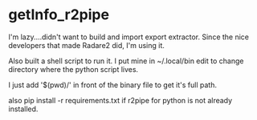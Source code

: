 # getInfo_r2pipe

I'm lazy....didn't want to build and import export extractor.
Since the nice developers that made Radare2 did, I'm using it.

Also built a shell script to run it.
I put mine in ~/.local/bin
edit to change directory where the python script lives.

I just add '$(pwd)/' in front of the binary file to get it's full path.

also pip install -r requirements.txt if r2pipe for python is not already installed.
